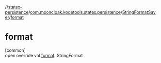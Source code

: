 //[statex-persistence](../../../index.md)/[com.mooncloak.kodetools.statex.persistence](../index.md)/[StringFormatSaver](index.md)/[format](format.md)

# format

[common]\
open override val [format](format.md): StringFormat
